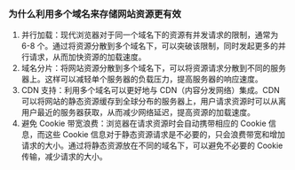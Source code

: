 ### 为什么利用多个域名来存储网站资源更有效

1. 并行加载：现代浏览器对于同一个域名下的资源有并发请求的限制，通常为 6-8 个。通过将资源分散到多个域名下，可以突破该限制，同时发起更多的并行请求，从而加快资源的加载速度。
2. 域名分片：将网站资源分散到多个域名下，可以将资源请求分散到不同的服务器上。这样可以减轻单个服务器的负载压力，提高服务器的响应速度。
3. CDN 支持：利用多个域名可以更好地与 CDN（内容分发网络）集成。CDN 可以将网站的静态资源缓存到全球分布的服务器上，用户请求资源时可以从离用户最近的服务器获取，从而减少网络延迟，提高资源的加载速度。
4. 避免 Cookie 带宽浪费：浏览器在请求资源时会自动携带相应的 Cookie 信息，而这些 Cookie 信息对于静态资源请求是不必要的，只会浪费带宽和增加请求的大小。通过将静态资源放在不同的域名下，可以避免不必要的 Cookie 传输，减少请求的大小。
